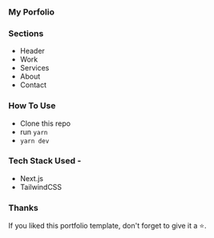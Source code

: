 ### My Porfolio


### Sections

- Header
- Work
- Services
- About
- Contact


### How To Use

- Clone this repo
- run `yarn`
- `yarn dev`


### Tech Stack Used - 
- Next.js
- TailwindCSS


### Thanks

If you liked this portfolio template, don't forget to give it a ⭐.





